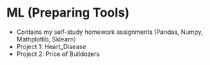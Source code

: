 # ML (Preparing Tools)
* Contains my self-study homework assignments (Pandas, Numpy, Mathplotlib, Sklearn)
* Project 1: Heart_Disease
* Project 2: Price of Bulldozers
